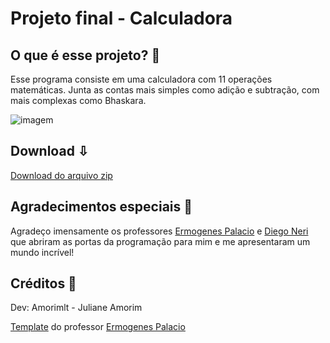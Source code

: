 # Projeto final - Calculadora

## O que é esse projeto? 🧮​
Esse programa consiste em uma calculadora com 11 operações matemáticas. Junta as contas mais simples como adição e subtração, com mais complexas como Bhaskara.

![imagem](https://user-images.githubusercontent.com/100002965/175851556-8196d044-553c-427d-ab5b-b9afad5e1f94.PNG)

## Download ⇩
[Download do arquivo zip](dist/calculadora.zip)

## Agradecimentos especiais 💐​
Agradeço imensamente os professores [Ermogenes Palacio](https://github.com/ermogenes) e [Diego Neri](https://github.com/diegoneri) que abriram as portas da programação para mim e me apresentaram um mundo incrível!

## Créditos 📎
Dev: Amorimlt - Juliane Amorim 

[Template](https://github.com/ermogenes/calculadora-2022) do professor [Ermogenes Palacio](https://github.com/ermogenes)


